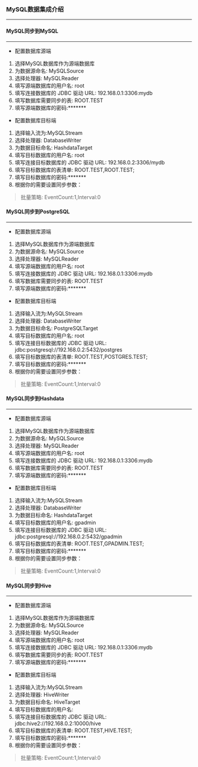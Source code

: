 ### MySQL数据集成介绍
____________________________

#### MySQL同步到MySQL
____________________________

* 配置数据库源端

1. 选择MySQL数据库作为源端数据库
2. 为数据源命名: MySQLSource
3. 选择处理器: MySQLReader
4. 填写源端数据库的用户名: root
5. 填写连接数据库的 JDBC 驱动 URL: 192.168.0.1:3306:mydb
6. 填写数据库需要同步的表: ROOT.TEST
7. 填写源端数据库的密码:*******

* 配置数据库目标端

1. 选择输入流为:MySQLStream
2. 选择处理器: DatabaseWriter
3. 为数据目标命名: HashdataTarget
4. 填写目标数据库的用户名: root
5. 填写连接目标数据库的 JDBC 驱动 URL: 192.168.0.2:3306/mydb
6. 填写目标数据库的表清单: ROOT.TEST,ROOT.TEST;
7. 填写目标数据库的密码:*******
8. 根据你的需要设置同步参数：

> 批量策略: EventCount:1,Interval:0


#### MySQL同步到PostgreSQL
____________________________

* 配置数据库源端

1. 选择MySQL数据库作为源端数据库
2. 为数据源命名: MySQLSource
3. 选择处理器: MySQLReader
4. 填写源端数据库的用户名: root
5. 填写连接数据库的 JDBC 驱动 URL: 192.168.0.1:3306:mydb
6. 填写数据库需要同步的表: ROOT.TEST
7. 填写源端数据库的密码:*******


* 配置数据库目标端

1. 选择输入流为:MySQLStream
2. 选择处理器: DatabaseWriter
3. 为数据目标命名: PostgreSQLTarget
4. 填写目标数据库的用户名: root
5. 填写连接目标数据库的 JDBC 驱动 URL: jdbc:postgresql://192.168.0.2:5432/postgres
6. 填写目标数据库的表清单: ROOT.TEST,POSTGRES.TEST;
7. 填写目标数据库的密码:*******
8. 根据你的需要设置同步参数：

> 批量策略: EventCount:1,Interval:0





#### MySQL同步到Hashdata
____________________________

* 配置数据库源端

1. 选择MySQL数据库作为源端数据库
2. 为数据源命名: MySQLSource
3. 选择处理器: MySQLReader
4. 填写源端数据库的用户名: root
5. 填写连接数据库的 JDBC 驱动 URL: 192.168.0.1:3306:mydb
6. 填写数据库需要同步的表: ROOT.TEST
7. 填写源端数据库的密码:*******


* 配置数据库目标端

1. 选择输入流为:MySQLStream
2. 选择处理器: DatabaseWriter
3. 为数据目标命名: HashdataTarget
4. 填写目标数据库的用户名: gpadmin
5. 填写连接目标数据库的 JDBC 驱动 URL: jdbc:postgresql://192.168.0.2:5432/gpadmin
6. 填写目标数据库的表清单: ROOT.TEST,GPADMIN.TEST;
7. 填写目标数据库的密码:*******
8. 根据你的需要设置同步参数：

> 批量策略: EventCount:1,Interval:0


#### MySQL同步到Hive
____________________________

* 配置数据库源端

1. 选择MySQL数据库作为源端数据库
2. 为数据源命名: MySQLSource
3. 选择处理器: MySQLReader
4. 填写源端数据库的用户名: root
5. 填写连接数据库的 JDBC 驱动 URL: 192.168.0.1:3306:mydb
6. 填写数据库需要同步的表: ROOT.TEST
7. 填写源端数据库的密码:*******


* 配置数据库目标端

1. 选择输入流为:MySQLStream
2. 选择处理器: HiveWriter
3. 为数据目标命名: HiveTarget
4. 填写目标数据库的用户名: 
5. 填写连接目标数据库的 JDBC 驱动 URL: jdbc:hive2://192.168.0.2:10000/hive
6. 填写目标数据库的表清单: ROOT.TEST,HIVE.TEST;
7. 填写目标数据库的密码:*******
8. 根据你的需要设置同步参数：

> 批量策略: EventCount:1,Interval:0



